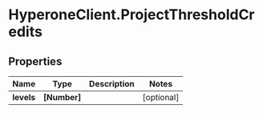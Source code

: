 # HyperoneClient.ProjectThresholdCredits

## Properties

Name | Type | Description | Notes
------------ | ------------- | ------------- | -------------
**levels** | **[Number]** |  | [optional] 



